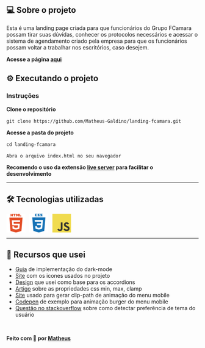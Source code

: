 ## 💻 Sobre o projeto

Esta é uma landing page criada para que funcionários do Grupo FCamara possam tirar suas dúvidas, conhecer os protocolos necessários e acessar o sistema de agendamento criado pela empresa para que os funcionários possam voltar a trabalhar nos escritórios, caso desejem.

**Acesse a página [aqui](https://landing-fcamara.netlify.app/)**

## ⚙️ Executando o projeto

### Instruções

**Clone o repositório**

```
git clone https://github.com/Matheus-Galdino/landing-fcamara.git
```

**Acesse a pasta do projeto**

```
cd landing-fcamara
```

```
Abra o arquivo index.html no seu navegador
```

**Recomendo o uso da extensão [live server](https://marketplace.visualstudio.com/items?itemName=ritwickdey.LiveServer) para facilitar o desenvolvimento**

---

## 🛠️ Tecnologias utilizadas

<div style="display:flex;column-gap: 10px;">
    <img width="50" src="https://raw.githubusercontent.com/devicons/devicon/master/icons/html5/html5-plain-wordmark.svg">
    <img width="50" src="https://raw.githubusercontent.com/devicons/devicon/master/icons/css3/css3-plain-wordmark.svg">
    <img width="50" src="https://raw.githubusercontent.com/devicons/devicon/master/icons/javascript/javascript-original.svg">
</div>

---

## 🔗 Recursos que usei

- [Guia](https://css-tricks.com/a-complete-guide-to-dark-mode-on-the-web) de implementação do dark-mode
- [Site](https://fonts.google.com/icons) com os icones usados no projeto
- [Design](https://www.uidesigndaily.com/posts/figma-accordion-day-1242) que usei como base para os accordions
- [Artigo](https://css-tricks.com/min-max-and-clamp-are-css-magic/) sobre as propriedades css min, max, clamp
- [Site](https://bennettfeely.com/clippy/) usado para gerar clip-path de animação do menu mobile
- [Codepen](https://codepen.io/kevinpowell/pen/PWNwZm) de exemplo para animação burger do menu mobile 
- [Questão no stackoverflow](https://stackoverflow.com/questions/56393880/how-do-i-detect-dark-mode-using-javascript) sobre como detectar preferência de tema do usuário

<br>

**Feito com 💙 por [Matheus](https://github.com/Matheus-Galdino)**
